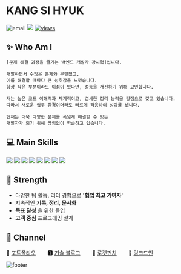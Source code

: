 # KANG SI HYUK 

![email](https://img.shields.io/badge/📧_zlcls456@gmail.com-%23007396.svg?style=for-the-btn&logo=java&logoColor=white)
[<img src="http://mazassumnida.wtf/api/mini/generate_badge?boj=zlcls456">](https://solved.ac/profile/zlcls456)
[![views](https://hits.seeyoufarm.com/api/count/incr/badge.svg?url=https%3A%2F%2Fgithub.com%2FSi-Hyeak-KANG&count_bg=%2379C83D&title_bg=%23555555&icon=&icon_color=%23E7E7E7&title=hits&edge_flat=false)](https://hits.seeyoufarm.com)

## ✨ Who Am I
    [문제 해결 과정을 즐기는 백엔드 개발자 강시혁]입니다.
    
    개발하면서 수많은 문제와 부딪쳤고,
    이를 해결할 때마다 큰 성취감을 느꼈습니다.
    항상 작은 부분이라도 이점이 있다면, 성능을 개선하기 위해 고민합니다.

    저는 높은 코드 이해력과 체계적이고, 섬세한 정리 능력을 강점으로 갖고 있습니다.
    따라서 새로운 업무 환경이더라도 빠르게 적응하여 성과를 냅니다.
   
    현재는 더욱 다양한 문제를 폭넓게 해결할 수 있는
    개발자가 되기 위해 끊임없이 학습하고 있습니다.


## 💻 Main Skills

<img src="https://img.shields.io/badge/JAVA-007396?style=for-the-badge&logo=Java&logoColor=white">&nbsp;<img src="https://img.shields.io/badge/Spring-6DB33F?style=for-the-badge&logo=Spring&logoColor=white">
<img src="https://img.shields.io/badge/JPA-green?style=for-the-badge&logo=JPA&logoColor=white">
<img src="https://img.shields.io/badge/mysql-4479A1?style=for-the-badge&logo=mysql&logoColor=white">
<img src="https://img.shields.io/badge/oracle-F80000?style=for-the-badge&logo=oracle&logoColor=white">
<img src="https://img.shields.io/badge/git-181717?style=for-the-badge&logo=github&logoColor=white">
<img src="https://img.shields.io/badge/aws_EC2-FF9900?style=for-the-badge&logo=Amazon EC2&logoColor=white">
<img src="https://img.shields.io/badge/aws_RDS-527FFF?style=for-the-badge&logo=Amazon RDS&logoColor=white">

## 🤩 Strength

* 다양한 팀 활동, 리더 경험으로 __'협업 최고 기여자'__
* 지속적인 __기록, 정리, 문서화__
* __목표 달성__ 을 위한 몰입
* __고객 중심__ 프로그래밍 설계



## 🤝 Channel
🙋 [포트폴리오](https://drive.google.com/file/d/1V0a0gBxsaXZ4V4U4ixMWiaqjPQCI1_KH/view?usp=drive_link)&nbsp;&nbsp;&nbsp;&nbsp;&nbsp;&nbsp;&nbsp;
🆃 [기술 블로그](https://kang-james.tistory.com/)&nbsp;&nbsp;&nbsp;&nbsp;&nbsp;&nbsp;&nbsp;
🚀 [로켓펀치](https://www.rocketpunch.com/@zlcls456)&nbsp;&nbsp;&nbsp;&nbsp;&nbsp;&nbsp;&nbsp;
🔗 [링크드인](https://www.linkedin.com/in/james-kang-38626b229/)


![footer](https://capsule-render.vercel.app/api?type=waving&color=gradient&height=100&section=footer)
